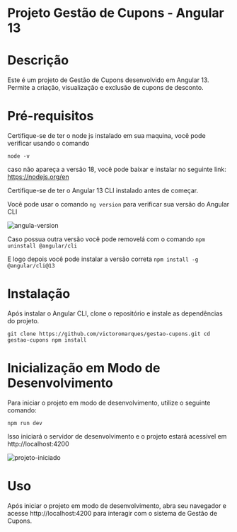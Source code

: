 # Projeto Gestão de Cupons - Angular 13

# Descrição

Este é um projeto de Gestão de Cupons desenvolvido em Angular 13. Permite a criação, visualização e exclusão de cupons de desconto.

# Pré-requisitos

Certifique-se de ter o node js instalado em sua maquina, você pode verificar usando o comando

`node -v`

caso não apareça a versão 18, você pode baixar e instalar no seguinte link:
https://nodejs.org/en

Certifique-se de ter o Angular 13 CLI instalado antes de começar.

Você pode usar o comando `ng version` para verificar sua versão do Angular CLI

![angula-version](https://github.com/victoromarques/gestao-cupons/assets/23224675/1c05382d-0a72-42cf-b48c-f47590ea2ce8)

Caso possua outra versão você pode removelá com o comando
`npm uninstall @angular/cli`

E logo depois você pode instalar a versão correta
`npm install -g @angular/cli@13`

# Instalação

Após instalar o Angular CLI, clone o repositório e instale as dependências do projeto.

`git clone https://github.com/victoromarques/gestao-cupons.git
cd gestao-cupons
npm install`

# Inicialização em Modo de Desenvolvimento

Para iniciar o projeto em modo de desenvolvimento, utilize o seguinte comando:

`npm run dev`

Isso iniciará o servidor de desenvolvimento e o projeto estará acessível em http://localhost:4200

![projeto-iniciado](https://github.com/victoromarques/gestao-cupons/assets/23224675/4dfe08f3-eca4-4ea2-8a45-155c78b1fd09)


# Uso
Após iniciar o projeto em modo de desenvolvimento, abra seu navegador e acesse http://localhost:4200 para interagir com o sistema de Gestão de Cupons.
